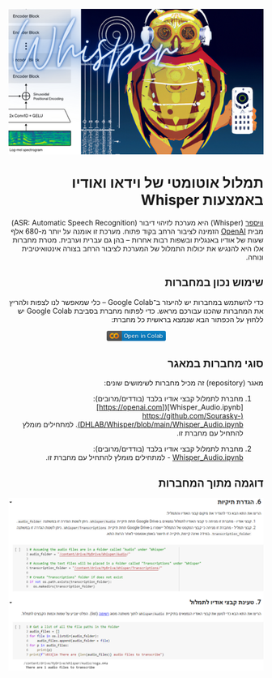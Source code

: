 
<div dir="rtl" markdown="1">

<p align="center">
<img src="https://github.com/Sourasky-DHLAB/Whisper/blob/main/Whisper.png" style="display: block; margin-left: auto; margin-right: auto;">
</p>

# תמלול אוטומטי של וידאו ואודיו באמצעות Whisper

[וויספר](https://openai.com/blog/whisper) (Whisper) היא מערכת לזיהוי דיבור (ASR: Automatic Speech Recognition) מבית [OpenAI](https://openai.com) הזמינה לציבור הרחב בקוד פתוח. מערכת זו אומנה על יותר מ-680 אלף שעות של אודיו באנגלית ובשפות רבות אחרות – בהן גם עברית וערבית. מטרת מחברות אלו היא להנגיש את יכולות התמלול של המערכת לציבור הרחב בצורה אינטואיטיבית ונוחה. 

## שימוש נכון במחברות

כדי להשתמש במחברות יש להיעזר ב־Google Colab – כלי שמאפשר לנו לצפות ולהריץ את המחברות שהכנו עבורכם מראש. כדי לפתוח מחברת בסביבת Google Colab יש ללחוץ על הכפתור הבא שנמצא בראשית כל מחברת:<br>
<p align="center">
    <img src="https://github.com/Sourasky-DHLAB/Whisper/blob/main/colab.png">
</p>

## סוגי מחברות במאגר

מאגר (repository) זה מכיל מחברות לשימושים שונים:

1. מחברת לתמלול קבצי אודיו בלבד (בודדים/מרובים): [Whisper_Audio.ipynb]([https://openai.com](https://github.com/Sourasky-DHLAB/Whisper/blob/main/Whisper_Audio.ipynb). למתחילים מומלץ להתחיל עם מחברת זו.


1. מחברת לתמלול קבצי אודיו בלבד (בודדים/מרובים): [Whisper_Audio.ipynb](https://github.com/Sourasky-DHLAB/Whisper/blob/main/Whisper_Audio.ipynb) -  למתחילים מומלץ להתחיל עם מחברת זו.

## דוגמה מתוך המחברות

<p align="center">
    <img src="https://github.com/Sourasky-DHLAB/Whisper/blob/main/screenshot.png">
</p>
 
</div>
